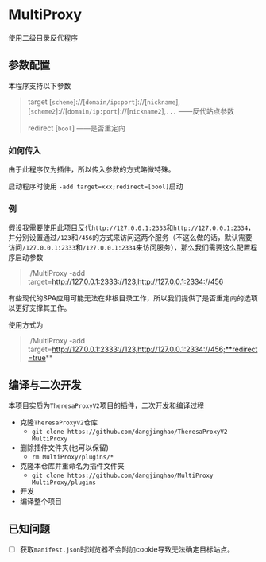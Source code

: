 # MultiProxy
使用二级目录反代程序

## 参数配置



本程序支持以下参数

> target [`scheme`]://[`domain/ip:port`]://[`nickname`],[`scheme2`]://[`domain/ip:port`]://[`nickname2`],`...`	 ——反代站点参数
>
> redirect [`bool`]	——是否重定向

### 如何传入

由于此程序仅为插件，所以传入参数的方式略微特殊。

启动程序时使用 `-add target=xxx;redirect=[bool]`启动

### 例

假设我需要使用此项目反代`http://127.0.0.1:2333`和`http://127.0.0.1:2334`，并分别设置通过`/123`和`/456`的方式来访问这两个服务（不这么做的话，默认需要访问`/127.0.0.1:2333`和`/127.0.0.1:2334`来访问服务），那么我们需要这么配置程序启动参数

>  ./MultiProxy -add target=http://127.0.0.1:2333://123,http://127.0.0.1:2334://456



有些现代的SPA应用可能无法在非根目录工作，所以我们提供了是否重定向的选项以更好支撑其工作。

使用方式为

>  ./MultiProxy -add target=http://127.0.0.1:2333://123,http://127.0.0.1:2334://456;**redirect=true**



## 编译与二次开发

本项目实质为`TheresaProxyV2`项目的插件，二次开发和编译过程

- 克隆`TheresaProxyV2`仓库
  - `git clone https://github.com/dangjinghao/TheresaProxyV2 MultiProxy`
- 删除插件文件夹(也可以保留)
  - `rm MultiProxy/plugins/*`
- 克隆本仓库并重命名为插件文件夹
  - `git clone https://github.com/dangjinghao/MultiProxy MultiProxy/plugins ` 
- 开发
- 编译整个项目

## 已知问题

- [ ] 获取`manifest.json`时浏览器不会附加cookie导致无法确定目标站点。
